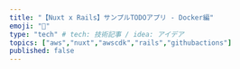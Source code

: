 ```yaml
---
title: "【Nuxt x Rails】サンプルTODOアプリ - Docker編"
emoji: "📑"
type: "tech" # tech: 技術記事 / idea: アイデア
topics: ["aws","nuxt","awscdk","rails","githubactions"]
published: false
---
```

